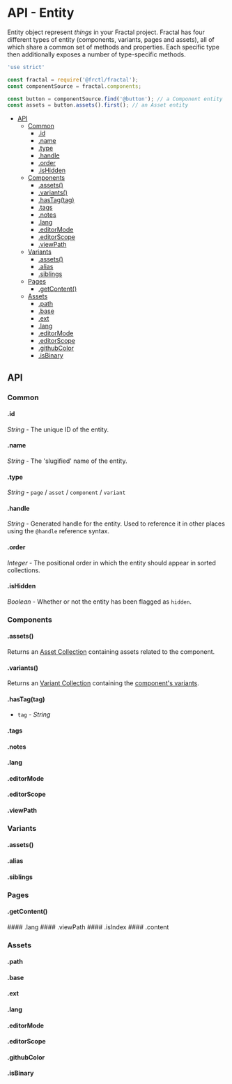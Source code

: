 # API - Entity

Entity object represent _things_  in your Fractal project. Fractal has four different types of entity (components, variants, pages and assets), all of which share a common set of methods and properties. Each specific type then additionally exposes a number of type-specific methods.

```js
'use strict'

const fractal = require('@frctl/fractal');
const componentSource = fractal.components;

const button = componentSource.find('@button'); // a Component entity
const assets = button.assets().first(); // an Asset entity
```

<!-- START doctoc generated TOC please keep comment here to allow auto update -->
<!-- DON'T EDIT THIS SECTION, INSTEAD RE-RUN doctoc TO UPDATE -->


- [API](#api)
  - [Common](#common)
    - [.id](#id)
    - [.name](#name)
    - [.type](#type)
    - [.handle](#handle)
    - [.order](#order)
    - [.isHidden](#ishidden)
  - [Components](#components)
    - [.assets()](#assets)
    - [.variants()](#variants)
    - [.hasTag(tag)](#hastagtag)
    - [.tags](#tags)
    - [.notes](#notes)
    - [.lang](#lang)
    - [.editorMode](#editormode)
    - [.editorScope](#editorscope)
    - [.viewPath](#viewpath)
  - [Variants](#variants)
    - [.assets()](#assets-1)
    - [.alias](#alias)
    - [.siblings](#siblings)
  - [Pages](#pages)
    - [.getContent()](#getcontent)
  - [Assets](#assets)
    - [.path](#path)
    - [.base](#base)
    - [.ext](#ext)
    - [.lang](#lang-1)
    - [.editorMode](#editormode-1)
    - [.editorScope](#editorscope-1)
    - [.githubColor](#githubcolor)
    - [.isBinary](#isbinary)

<!-- END doctoc generated TOC please keep comment here to allow auto update -->

## API

### Common

#### .id

*String* - The unique ID of the entity.

#### .name

*String* - The 'slugified' name of the entity.

#### .type

*String* - `page` / `asset` / `component` / `variant`

#### .handle

*String* - Generated handle for the entity. Used to reference it in other places using the `@handle` reference syntax.

#### .order

*Integer* - The positional order in which the entity should appear in sorted collections.

#### .isHidden

*Boolean* - Whether or not the entity has been flagged as `hidden`.

### Components

#### .assets()

Returns an [Asset Collection](/docs/api/collection.md) containing assets related to the component.

#### .variants()

Returns an [Variant Collection](/docs/api/collection.md) containing the [component's variants](/docs/components/variants.md).

#### .hasTag(tag)

* `tag` - *String*

#### .tags
#### .notes
#### .lang
#### .editorMode
#### .editorScope
#### .viewPath

### Variants

#### .assets()

#### .alias
#### .siblings

### Pages

#### .getContent()

#### .lang
#### .viewPath
#### .isIndex
#### .content

### Assets

#### .path
#### .base
#### .ext
#### .lang
#### .editorMode
#### .editorScope
#### .githubColor
#### .isBinary
